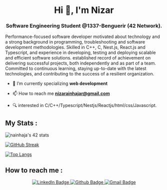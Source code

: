<h1 align="center">Hi 👋, I'm Nizar</h1>
<h3 align="center">Software Engineering Student @1337-Benguerir (42 Network).</h3>

Performance-focused software developer motivated about technology and a strong background in programming, troubleshooting and software development methodologies. Skilled in C++, C, Nest.js, React.js and Typescript, and experience in developing, testing and deploying scalable and efficient software solutions. established record of achievement on delivering successful projects, both independently and as part of a team. Committed to continuous learning, staying up-to-date with the latest technologies, and contributing to the success of a resilient organization.





- 🌱 I’m currently specializing **web development**

- 📫 How to reach me **nizarainhajar@gmail.com**

- 🔍 interested in C/C++/Typescript/Nestjs/Reactjs/html/css/Javascript.

<h2> My Stats : </h2>

<img src="https://badge.mediaplus.ma/kettlebells/nainhaja" alt="nainhaja's 42 stats" />

[![GitHub Streak](http://github-readme-streak-stats.herokuapp.com?user=nainhaja&theme=dark&background=000000)](https://git.io/streak-stats)

[![Top Langs](https://github-readme-stats.vercel.app/api/top-langs/?username=nainhaja&langs_count=15&layout=compact&theme=highcontrast)](https://github.com/nainhaja)


<h2> How to reach me : </h2>
 <p id="badges" align="center">
  <a href="https://www.linkedin.com/in/nizar-ainhajar-847bbb199/">
    <img src="https://img.shields.io/badge/LinkedIn-blue?style=for-the-badge&logo=linkedin&logoColor=white" alt="LinkedIn Badge"/>
  </a>
  <a href="https://github.com/nainhaja">
    <img src="https://img.shields.io/badge/Github-black?style=for-the-badge&logo=github&logoColor=white" alt="Github Badge"/>
  </a>

  <a href="mailto:nizarainhajar@gmail.com">
    <img src="https://img.shields.io/badge/Gmail-red?style=for-the-badge&logo=gmail&logoColor=white" alt="Gmail Badge"/>
  </a>
</p>

<div align="center">
  <img src="https://komarev.com/ghpvc/?username=nainhaja&style=flat-square&color=blue" alt=""/>
</div>

